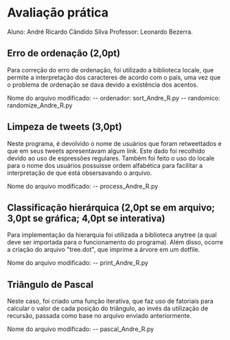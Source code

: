# Avaliação prática

Aluno: André Ricardo Cândido Silva
Professor: Leonardo Bezerra.

## Erro de ordenação (2,0pt)

Para correção do erro de ordenação, foi utilizado a biblioteca locale, que permite a interpretação dos caracteres de acordo com o país, uma vez que o problema de ordenação se dava devido a existência dos acentos.

Nome do arquivo modificado: 
-- ordenador: sort_Andre_R.py
-- randomico: randomize_Andre_R.py

## Limpeza de tweets (3,0pt)

Neste programa, é devolvido o nome de usuários que foram retweettados e que em seus tweets apresentavam algum link. Este dado foi recolhido devido ao uso de espressões regulares.
Também foi feito o uso do locale para o nome dos usuários possuisse ordem alfabética para facilitar a interpretação de que está obsersavando o arquivo.

Nome do arquivo modificado:
-- process_Andre_R.py

## Classificação hierárquica (2,0pt se em arquivo; 3,0pt se gráfica; 4,0pt se interativa)

Para implementação da hierarquia foi utilizada a biblioteca anytree (a qual deve ser importada para o funcionamento do programa). 
Além disso, ocorre a criação do arquivo "tree.dot", que imprime a árvore em um dotfile.

Nome do arquivo modificado:
-- print_Andre_R.py

## Triângulo de Pascal

Neste caso, foi criado uma função iterativa, que faz uso de fatoriais para calcular o valor de cada posição do triângulo, ao invés da utilização de recursão, passada como base no arquivo enviado anteriormente.

Nome do arquivo modificado:
-- pascal_Andre_R.py

